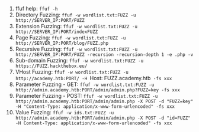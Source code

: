 1. ffuf help: `ffuf -h`
2. Directory Fuzzing: `ffuf -w wordlist.txt:FUZZ -u http://SERVER_IP:PORT/FUZZ`
3. Extension Fuzzing: `ffuf -w wordlist.txt:FUZZ -u http://SERVER_IP:PORT/indexFUZZ`
4. Page Fuzzing: `ffuf -w wordlist.txt:FUZZ -u http://SERVER_IP:PORT/blog/FUZZ.php`
5. Recursive Fuzzing: `ffuf -w wordlist.txt:FUZZ -u http://SERVER_IP:PORT/FUZZ -recursion -recursion-depth 1 -e .php -v`
6. Sub-domain Fuzzing: `ffuf -w wordlist.txt:FUZZ -u https://FUZZ.hackthebox.eu/`
7. VHost Fuzzing: `ffuf -w wordlist.txt:FUZZ -u http://academy.htb:PORT/ -H `Host: FUZZ.academy.htb` -fs xxx`
8. Parameter Fuzzing - GET: `ffuf -w wordlist.txt:FUZZ -u http://admin.academy.htb:PORT/admin/admin.php?FUZZ=key -fs xxx`
9. Parameter Fuzzing - POST: `ffuf -w wordlist.txt:FUZZ -u http://admin.academy.htb:PORT/admin/admin.php -X POST -d "FUZZ=key" -H "Content-Type: application/x-www-form-urlencoded" -fs xxx`
10. Value Fuzzing: `ffuf -w ids.txt:FUZZ -u http://admin.academy.htb:PORT/admin/admin.php -X POST -d "id=FUZZ" -H Content-Type: application/x-www-form-urlencoded" -fs xxx`
